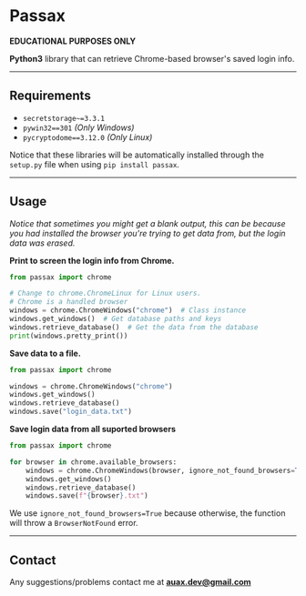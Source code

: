 # Passax

**EDUCATIONAL PURPOSES ONLY**

**Python3** library that can retrieve Chrome-based browser's saved login info.

---

## Requirements

- `secretstorage~=3.3.1`
- `pywin32==301` _(Only Windows)_
- `pycryptodome==3.12.0` _(Only Linux)_

Notice that these libraries will be automatically installed through the `setup.py`
file when using `pip install passax`.

---

## Usage

_Notice that sometimes you might get a blank output, this can be because you had installed the browser you're trying to
get data from, but the login data was erased._

**Print to screen the login info from Chrome.**

```python
from passax import chrome

# Change to chrome.ChromeLinux for Linux users.
# Chrome is a handled browser
windows = chrome.ChromeWindows("chrome")  # Class instance
windows.get_windows()  # Get database paths and keys
windows.retrieve_database()  # Get the data from the database
print(windows.pretty_print())
```

**Save data to a file.**

```python
from passax import chrome

windows = chrome.ChromeWindows("chrome")
windows.get_windows()
windows.retrieve_database()
windows.save("login_data.txt")
```

**Save login data from all suported browsers**

```python
from passax import chrome

for browser in chrome.available_browsers:
    windows = chrome.ChromeWindows(browser, ignore_not_found_browsers=True)
    windows.get_windows()
    windows.retrieve_database()
    windows.save(f"{browser}.txt")
```

We use `ignore_not_found_browsers=True`
because otherwise, the function will throw a `BrowserNotFound` error.

---

## Contact

Any suggestions/problems contact me at **auax.dev@gmail.com**